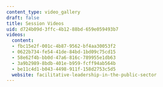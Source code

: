 ```yaml
---
content_type: video_gallery
draft: false
title: Session Videos
uid: d724b09d-3ffc-4b12-88bd-659e059493b7
videos:
  content:
  - fbc15e2f-001c-4b87-9562-bf4aa30053f2
  - 0622b734-fe54-41de-84bd-1bd09c75cd15
  - 58e62f4b-bb0d-47a6-816c-789955e1db63
  - 3a9b2989-8bdb-401e-b959-fcff94ab564b
  - be11c4d1-b043-4498-911f-158d2753c5d5
  website: facilitative-leadership-in-the-public-sector
---
```

